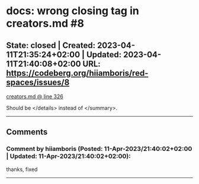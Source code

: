 # docs: wrong closing tag in creators.md #8

**State:** closed | **Created:** 2023-04-11T21:35:24+02:00 | **Updated:** 2023-04-11T21:40:08+02:00
**URL:** <https://codeberg.org/hiiamboris/red-spaces/issues/8>
---

[creators.md @ line 326](https://codeberg.org/hiiamboris/red-spaces/src/commit/189f73d3eea3081f7ea0db97a8d37898717fa499/creators.md?display=source#L326)

Should be &lt;/details> instead of &lt;/summary>.

---
## Comments

### Comment by **hiiamboris** (**Posted:** 11-Apr-2023/21:40:02+02:00 | **Updated:** 11-Apr-2023/21:40:02+02:00):

thanks, fixed

---
